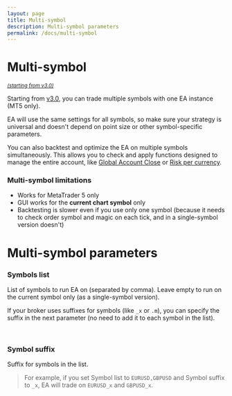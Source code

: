 ```yaml
---
layout: page
title: Multi-symbol
description: Multi-symbol parameters
permalink: /docs/multi-symbol
---
```


# Multi-symbol

<sup>[*(starting from v3.0)*](/docs/versions-history#20241024-30)</sup>

Starting from [v3.0]((/docs/versions-history#20241024-30)), you can trade multiple symbols with one EA instance (MT5 only).

EA will use the same settings for all symbols, so make sure your strategy is universal and doesn't depend on point size or other symbol-specific parameters.

You can also backtest and optimize the EA on multiple symbols simultaneously. This allows you to check and apply functions designed to manage the entire account, like [Global Account Close](/docs/global-account-properties) or [Risk per currency](/docs/risk-per-currency).

### Multi-symbol limitations

 * Works for MetaTrader 5 only
 * GUI works for the **current chart symbol** only
 * Backtesting is slower even if you use only one symbol (because it needs to check order symbol and magic on each tick, and in a single-symbol version doesn't)


# Multi-symbol parameters

### Symbols list

List of symbols to run EA on (separated by comma). Leave empty to run on the current symbol only (as a single-symbol version).

If your broker uses suffixes for symbols (like `_x` or `.m`), you can specify the suffix in the next parameter (no need to add it to each symbol in the list).

<br />

### Symbol suffix

Suffix for symbols in the list.

> For example, if you set Symbol list to `EURUSD,GBPUSD` and Symbol suffix to `_x`, EA will trade on `EURUSD_x` and `GBPUSD_x`.

<br />
